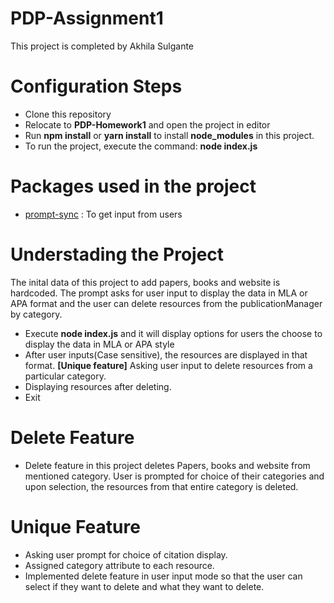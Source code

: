 # PDP-Assignment1
This project is completed by Akhila Sulgante

# Configuration Steps
* Clone this repository
* Relocate to **PDP-Homework1** and open the project in editor
* Run **npm install** or **yarn install** to install **node_modules** in this project.
* To run the project, execute the command: **node index.js**

# Packages used in the project
* [prompt-sync](https://www.npmjs.com/package/prompt-sync) : To get input from users

# Understading the Project
The inital data of this project to add papers, books and website is hardcoded. The prompt asks for user input to display the data in MLA or APA format and the user can delete resources from the publicationManager by category.
* Execute **node index.js** and it will display options for users the choose to display the data in MLA or APA style
* After user inputs(Case sensitive), the resources are displayed in that format.
**[Unique feature]**
Asking user input to delete resources from a particular category.
* Displaying resources after deleting.
* Exit

# Delete Feature
* Delete feature in this project deletes Papers, books and website from mentioned category. User is prompted for choice of their categories and upon selection, the resources from that entire category is deleted.

# Unique Feature
* Asking user prompt for choice of citation display.
* Assigned category attribute to each resource.
* Implemented delete feature in user input mode so that the user can select if they want to delete and what they want to delete.

